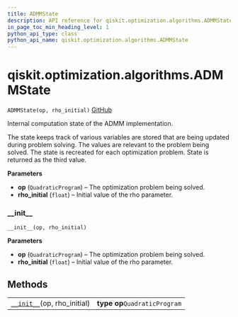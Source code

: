 ```yaml
---
title: ADMMState
description: API reference for qiskit.optimization.algorithms.ADMMState
in_page_toc_min_heading_level: 1
python_api_type: class
python_api_name: qiskit.optimization.algorithms.ADMMState
---
```


# qiskit.optimization.algorithms.ADMMState

<span id="qiskit.optimization.algorithms.ADMMState" />

`ADMMState(op, rho_initial)` [GitHub](https://github.com/qiskit-community/qiskit-aqua/tree/stable/0.9/qiskit/optimization/algorithms/admm_optimizer.py "view source code")

Internal computation state of the ADMM implementation.

The state keeps track of various variables are stored that are being updated during problem solving. The values are relevant to the problem being solved. The state is recreated for each optimization problem. State is returned as the third value.

**Parameters**

*   **op** (`QuadraticProgram`) – The optimization problem being solved.
*   **rho\_initial** (`float`) – Initial value of the rho parameter.

### \_\_init\_\_

<span id="qiskit.optimization.algorithms.ADMMState.__init__" />

`__init__(op, rho_initial)`

**Parameters**

*   **op** (`QuadraticProgram`) – The optimization problem being solved.
*   **rho\_initial** (`float`) – Initial value of the rho parameter.

## Methods

|                                                                                                                                        |                               |
| -------------------------------------------------------------------------------------------------------------------------------------- | ----------------------------- |
| [`__init__`](#qiskit.optimization.algorithms.ADMMState.__init__ "qiskit.optimization.algorithms.ADMMState.__init__")(op, rho\_initial) | **type op**`QuadraticProgram` |

